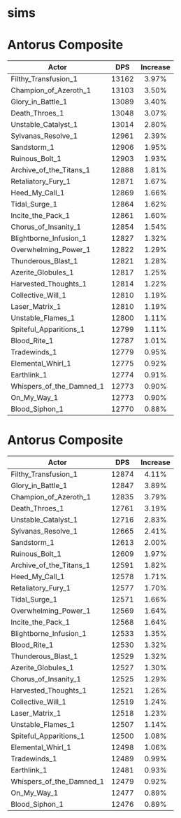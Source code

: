 # sims

# Antorus Composite
| Actor | DPS | Increase |
|---|:---:|:---:|
|Filthy_Transfusion_1|13162|3.97%|
|Champion_of_Azeroth_1|13103|3.50%|
|Glory_in_Battle_1|13089|3.40%|
|Death_Throes_1|13048|3.07%|
|Unstable_Catalyst_1|13014|2.80%|
|Sylvanas_Resolve_1|12961|2.39%|
|Sandstorm_1|12906|1.95%|
|Ruinous_Bolt_1|12903|1.93%|
|Archive_of_the_Titans_1|12888|1.81%|
|Retaliatory_Fury_1|12871|1.67%|
|Heed_My_Call_1|12869|1.66%|
|Tidal_Surge_1|12864|1.62%|
|Incite_the_Pack_1|12861|1.60%|
|Chorus_of_Insanity_1|12854|1.54%|
|Blightborne_Infusion_1|12827|1.32%|
|Overwhelming_Power_1|12822|1.29%|
|Thunderous_Blast_1|12821|1.28%|
|Azerite_Globules_1|12817|1.25%|
|Harvested_Thoughts_1|12814|1.22%|
|Collective_Will_1|12810|1.19%|
|Laser_Matrix_1|12810|1.19%|
|Unstable_Flames_1|12800|1.11%|
|Spiteful_Apparitions_1|12799|1.11%|
|Blood_Rite_1|12787|1.01%|
|Tradewinds_1|12779|0.95%|
|Elemental_Whirl_1|12775|0.92%|
|Earthlink_1|12774|0.91%|
|Whispers_of_the_Damned_1|12773|0.90%|
|On_My_Way_1|12773|0.90%|
|Blood_Siphon_1|12770|0.88%|

# Antorus Composite
| Actor | DPS | Increase |
|---|:---:|:---:|
|Filthy_Transfusion_1|12874|4.11%|
|Glory_in_Battle_1|12847|3.89%|
|Champion_of_Azeroth_1|12835|3.79%|
|Death_Throes_1|12761|3.19%|
|Unstable_Catalyst_1|12716|2.83%|
|Sylvanas_Resolve_1|12665|2.41%|
|Sandstorm_1|12613|2.00%|
|Ruinous_Bolt_1|12609|1.97%|
|Archive_of_the_Titans_1|12591|1.82%|
|Heed_My_Call_1|12578|1.71%|
|Retaliatory_Fury_1|12577|1.70%|
|Tidal_Surge_1|12571|1.66%|
|Overwhelming_Power_1|12569|1.64%|
|Incite_the_Pack_1|12568|1.64%|
|Blightborne_Infusion_1|12533|1.35%|
|Blood_Rite_1|12530|1.32%|
|Thunderous_Blast_1|12529|1.32%|
|Azerite_Globules_1|12527|1.30%|
|Chorus_of_Insanity_1|12525|1.29%|
|Harvested_Thoughts_1|12521|1.26%|
|Collective_Will_1|12519|1.24%|
|Laser_Matrix_1|12518|1.23%|
|Unstable_Flames_1|12507|1.14%|
|Spiteful_Apparitions_1|12500|1.08%|
|Elemental_Whirl_1|12498|1.06%|
|Tradewinds_1|12489|0.99%|
|Earthlink_1|12481|0.93%|
|Whispers_of_the_Damned_1|12479|0.92%|
|On_My_Way_1|12477|0.89%|
|Blood_Siphon_1|12476|0.89%|
